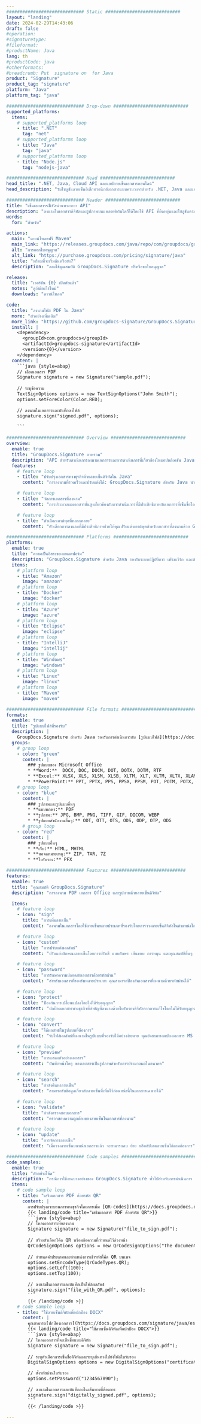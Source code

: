 ```yaml
---
############################# Static ############################
layout: "landing"
date: 2024-02-29T14:43:06
draft: false
#operation: 
#signaturetype: 
#fileformat: 
#productName: Java
lang: th
#productCode: java
#otherformats: 
#breadcrumb: Put  signature on  for Java
product: "Signature"
product_tag: "signature"
platform: "Java"
platform_tag: "java"

############################# Drop-down ############################
supported_platforms:
  items:
    # supported_platforms loop
    - title: ".NET"
      tag: "net"
    # supported_platforms loop
    - title: "Java"
      tag: "java"
    # supported_platforms loop
    - title: "Node.js"
      tag: "nodejs-java"

############################# Head ############################
head_title: ".NET, Java, Cloud API และแอปลายเซ็นเอกสารออนไลน์"
head_description: "รับโซลูชันลายเซ็นอิเล็กทรอนิกส์เอกสารแบบครบวงจรสำหรับ .NET, Java และแอปพลิเคชันบนคลาวด์ เซ็นชื่อในรูปแบบเอกสารทั่วไปทางออนไลน์โดยใช้คุณสมบัติการลากและวางที่เรียบง่าย"

############################# Header ############################
title: "เซ็นเอกสาร<br>ผ่านทางจาวา API"
description: "ลงนามในเอกสารดิจิทัลและรูปภาพบนแพลตฟอร์มใดก็ได้โดยใช้ API ที่ยืดหยุ่นและโซลูชันตามแอปสำหรับโปรแกรมเมอร์และผู้ใช้ปลายทาง"
words:
  for: "สำหรับ"

actions:
  main: "ดาวน์โหลดฟรี Maven"
  main_link: "https://releases.groupdocs.com/java/repo/com/groupdocs/groupdocs-signature/"
  alt: "การออกใบอนุญาต"
  alt_link: "https://purchase.groupdocs.com/pricing/signature/java"
  title: "พร้อมที่จะเริ่มต้นหรือยัง?"
  description: "ลองใช้คุณสมบัติ GroupDocs.Signature ฟรีหรือขอใบอนุญาต"

release:
  title: "เวอร์ชัน {0} เปิดตัวแล้ว"
  notes: "ดูว่ามีอะไรใหม่"
  downloads: "ดาวน์โหลด"

code:
  title: "ลงนามไฟล์ PDF ใน Java"
  more: "ตัวอย่างเพิ่มเติม"
  more_link: "https://github.com/groupdocs-signature/GroupDocs.Signature-for-Java"
  install: |
    <dependency>
      <groupId>com.groupdocs</groupId>
      <artifactId>groupdocs-signature</artifactId>
      <version>{0}</version>
    </dependency>
  content: |
    ```java {style=abap}  
    // เลือกเอกสาร PDF
    Signature signature = new Signature("sample.pdf");
    
    // ระบุข้อความ
    TextSignOptions options = new TextSignOptions("John Smith");
    options.setForeColor(Color.RED);

    // ลงนามในเอกสารและบันทึกลงไฟล์
    signature.sign("signed.pdf", options);
    
    ```

############################# Overview ############################
overview:
  enable: true
  title: "GroupDocs.Signature ภาพรวม"
  description: "API สำหรับดำเนินการลงนามเอกสารและการดำเนินการที่เกี่ยวข้องในแอปพลิเคชัน Java"
  features:
    # feature loop
    - title: "ปรับปรุงเอกสารทางธุรกิจด้วยลายเซ็นดิจิทัลใน Java"
      content: "การลงนามที่รวดเร็วและปรับแต่งได้: GroupDocs.Signature สำหรับ Java นำเสนอตัวเลือกลายเซ็นดิจิทัลที่หลากหลายสำหรับ PDF รูปภาพ และเอกสาร Office คุณสามารถใช้ข้อความ บาร์โค้ด รหัส QR ใบรับรองดิจิทัล รูปภาพ หรือข้อมูลเมตาที่ซ่อนอยู่ได้ การประมวลผลเอกสารรวดเร็วและมีประสิทธิภาพ"

    # feature loop
    - title: "จัดการเอกสารที่ลงนาม"
      content: "การประมวลผลเอกสารขั้นสูงเกี่ยวข้องกับการดำเนินการที่มีประสิทธิภาพกับเอกสารที่เซ็นชื่อโดยใช้ GroupDocs.Signature สำหรับ Java คุณสามารถค้นหาและตรวจสอบความถูกต้องของลายเซ็นที่ถูกเพิ่มลงในเอกสารทางธุรกิจโดยใช้เกณฑ์ที่เป็นประโยชน์ต่างๆ นอกจากนี้ คุณสามารถเข้าถึงข้อมูลโดยละเอียดเกี่ยวกับเอกสารหรือรับภาพตัวอย่างของหน้าต่างๆ ได้"

    # feature loop
    - title: "ตัวเลือกเอาต์พุตที่หลากหลาย"
      content: "ตัวเลือกการลงนามที่มีประสิทธิภาพช่วยให้คุณปรับแต่งเอาต์พุตสำหรับเอกสารที่ลงนามด้วย GroupDocs.Signature สำหรับ Java คุณสามารถวางตำแหน่งลายเซ็นบนหน้าเอกสารใดก็ได้อย่างแม่นยำ และกำหนดค่าลักษณะที่ปรากฏได้หลายวิธี Java API รองรับการบันทึกเอกสารทางธุรกิจที่เซ็นชื่อในรูปแบบที่รองรับมากมาย และมีตัวเลือกสำหรับการรักษาความปลอดภัยด้วยรหัสผ่าน"

############################# Platforms ############################
platforms:
  enable: true
  title: "ความเป็นอิสระของแพลตฟอร์ม"
  description: "GroupDocs.Signature สำหรับ Java รองรับระบบปฏิบัติการ เฟรมเวิร์ก และตัวจัดการแพ็คเกจต่อไปนี้"
  items:
    # platform loop
    - title: "Amazon"
      image: "amazon"
    # platform loop
    - title: "Docker"
      image: "docker"
    # platform loop
    - title: "Azure"
      image: "azure"
    # platform loop
    - title: "Eclipse"
      image: "eclipse"
    # platform loop
    - title: "IntelliJ"
      image: "intellij"
    # platform loop
    - title: "Windows"
      image: "windows"
    # platform loop
    - title: "Linux"
      image: "linux"
    # platform loop
    - title: "Maven"
      image: "maven"

############################# File formats ############################
formats:
  enable: true
  title: "รูปแบบไฟล์ที่รองรับ"
  description: |
    GroupDocs.Signature สำหรับ Java รองรับการดำเนินการกับ [รูปแบบไฟล์](https://docs.groupdocs.com/signature/java/supported-document-formats/) ต่อไปนี้
  groups:
    # group loop
    - color: "green"
      content: |
        ### รูปแบบของ Microsoft Office
        * **Word:**  DOCX, DOC, DOCM, DOT, DOTX, DOTM, RTF
        * **Excel:** XLSX, XLS, XLSM, XLSB, XLTM, XLT, XLTM, XLTX, XLAM, SXC, SpreadsheetML
        * **PowerPoint:** PPT, PPTX, PPS, PPSX, PPSM, POT, POTM, POTX, PPTM
    # group loop
    - color: "blue"
      content: |
        ### รูปภาพและรูปแบบอื่นๆ
        * **แบบพกพา:** PDF
        * **รูปภาพ:** JPG, BMP, PNG, TIFF, GIF, DICOM, WEBP
        * **รูปแบบสำนักงานอื่นๆ:** ODT, OTT, OTS, ODS, ODP, OTP, ODG
      # group loop
    - color: "red"
      content: |
        ### รูปแบบอื่นๆ
        * **เว็บ:** HTML, MHTML
        * **หอจดหมายเหตุ:** ZIP, TAR, 7Z
        * **ใบรับรอง:** PFX

############################# Features ############################
features:
  enable: true
  title: "คุณสมบัติ GroupDocs.Signature"
  description: "การลงนาม PDF เอกสาร Office และรูปภาพด้วยลายเซ็นดิจิทัล"

  items:
    # feature loop
    - icon: "sign"
      title: "การเพิ่มลายเซ็น"
      content: "ลงนามในเอกสารโดยใช้ลายเซ็นหลายประเภทที่รองรับโดยการวางลายเซ็นดิจิทัลในตำแหน่งใดก็ได้บนหน้าใดก็ได้อย่างแม่นยำ"

    # feature loop
    - icon: "custom"
      title: "การปรับแต่งผลลัพธ์"
      content: "ปรับแต่งลักษณะลายเซ็นโดยการปรับสี แบบอักษร เส้นขอบ การหมุน และคุณสมบัติอื่นๆ เพื่อให้ได้ผลลัพธ์ตามที่ต้องการ"

    # feature loop
    - icon: "password"
      title: "การรักษาความปลอดภัยเอกสารด้วยรหัสผ่าน"
      content: "สำหรับเอกสารที่รองรับหลายประเภท คุณสามารถป้องกันเอกสารที่ลงนามด้วยรหัสผ่านได้"

    # feature loop
    - icon: "protect"
      title: "ป้องกันการเปลี่ยนแปลงโดยไม่ได้รับอนุญาต"
      content: "ปกป้องเอกสารทางธุรกิจที่สำคัญที่ลงนามด้วยใบรับรองดิจิทัลจากการแก้ไขโดยไม่ได้รับอนุญาต"

    # feature loop
    - icon: "convert"
      title: "ได้ผลลัพธ์ในรูปแบบที่ต้องการ"
      content: "รับไฟล์ผลลัพธ์ที่ลงนามในรูปแบบที่รองรับได้อย่างง่ายดาย คุณยังสามารถแปลงเอกสาร MS Word เป็น PDF ได้อย่างง่ายดาย"

    # feature loop
    - icon: "preview"
      title: "การแสดงตัวอย่างเอกสาร"
      content: "บันทึกหน้าใดๆ ของเอกสารเป็นรูปภาพสำหรับการประมวลผลในอนาคต"

    # feature loop
    - icon: "search"
      title: "กำลังค้นหาลายเซ็น"
      content: "สามารถรับข้อมูลเกี่ยวกับลายเซ็นที่เพิ่มไว้ก่อนหน้านี้ในเอกสารเฉพาะได้"

    # feature loop
    - icon: "validate"
      title: "กำลังตรวจสอบเอกสาร"
      content: "ตรวจสอบความถูกต้องของลายเซ็นในเอกสารที่ลงนาม"

    # feature loop
    - icon: "update"
      title: "การจัดการลายเซ็น"
      content: "เมื่อวางลายเซ็นบนหน้าเอกสารแล้ว จะสามารถลบ ย้าย หรืออัปเดตลายเซ็นได้ตามต้องการ"

############################# Code samples ############################
code_samples:
  enable: true
  title: "ตัวอย่างโค้ด"
  description: "กรณีการใช้งานบางอย่างของ GroupDocs.Signature ทั่วไปสำหรับการดำเนินการ Java"
  items:
    # code sample loop
    - title: "เสริมเอกสาร PDF ด้วยรหัส QR"
      content: |
        การปรับปรุงกระบวนการทางธุรกิจโดยการเพิ่ม [QR-codes](https://docs.groupdocs.com/signature/java/esign-document-with-qr-code-signature/) ลงในหน้าเฉพาะของเอกสาร PDF อาจมีคุณค่า มีตัวอย่างวิธีเพิ่มโค้ด QR โดยใช้ GroupDocs.Signature สำหรับ Java
        {{< landing/code title="เสริมเอกสาร PDF ด้วยรหัส QR">}}
        ```java {style=abap}
        // โหลดเอกสารเพื่อลงนาม
        Signature signature = new Signature("file_to_sign.pdf");
        
        // สร้างตัวเลือกโค้ด QR พร้อมข้อความที่กำหนดไว้ล่วงหน้า
        QrCodeSignOptions options = new QrCodeSignOptions("The document is approved by John Smith");
        
        // กำหนดค่าประเภทและตำแหน่งการเข้ารหัสโค้ด QR บนเพจ
        options.setEncodeType(QrCodeTypes.QR);
        options.setLeft(100);
        options.setTop(100);

        // ลงนามในเอกสารและบันทึกเป็นไฟล์ผลลัพธ์
        signature.sign("file_with_QR.pdf", options);
        ```
        {{< /landing/code >}}
    # code sample loop
    - title: "ใช้ลายเซ็นดิจิทัลเพื่อปกป้อง DOCX"
      content: |
        คุณสามารถ[ปกป้องเอกสาร](https://docs.groupdocs.com/signature/java/esign-document-with-digital-signature/) ได้โดยใช้ลายเซ็นส่วนตัวหรือลายเซ็นขององค์กรที่จัดเก็บเป็นใบรับรองดิจิทัล เอกสารที่มีการรักษาความปลอดภัยด้วยใบรับรองไม่สามารถเปลี่ยนแปลงได้โดยไม่ทำให้ลายเซ็นเป็นโมฆะ
        {{< landing/code title="ใช้ลายเซ็นดิจิทัลเพื่อปกป้อง DOCX">}}
        ```java {style=abap}   
        // โหลดเอกสารที่จะเซ็นชื่อแบบดิจิทัล
        Signature signature = new Signature("file_to_sign.pdf");
        
        // ระบุตัวเลือกการเซ็นชื่อดิจิทัลและระบุเส้นทางไปยังไฟล์ใบรับรอง
        DigitalSignOptions options = new DigitalSignOptions("certificate.pfx");

        // ตั้งรหัสผ่านใบรับรอง
        options.setPassword("1234567890");

        // ลงนามในเอกสารและบันทึกลงในเส้นทางที่ต้องการ
        signature.sign("digitally_signed.pdf", options);
        ```
        {{< /landing/code >}}

---
```

